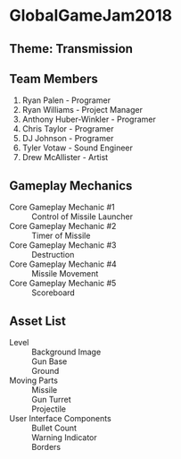 # GlobalGameJam2018

## Theme: Transmission

## Team Members
  1. Ryan Palen - Programer
  2. Ryan Williams - Project Manager
  3. Anthony Huber-Winkler - Programer
  4. Chris Taylor - Programer
  5. DJ Johnson - Programer
  6. Tyler Votaw - Sound Engineer
  7. Drew McAllister - Artist

## Gameplay Mechanics
<dl>
 <dt>Core Gameplay Mechanic #1
  <dd>Control of Missile Launcher
<dt>Core Gameplay Mechanic #2
  <dd>Timer of Missile
<dt>Core Gameplay Mechanic #3
  <dd>Destruction 
<dt>Core Gameplay Mechanic #4
  <dd>Missile Movement
<dt>Core Gameplay Mechanic #5
  <dd>Scoreboard
</dl>

## Asset List
<d1>
 <dt>Level
  <dd>Background Image
  <dd>Gun Base
  <dd>Ground
 <dt>Moving Parts
  <dd>Missile
  <dd>Gun Turret
  <dd>Projectile
 <dt>User Interface Components
   <dd>Bullet Count
   <dd>Warning Indicator
   <dd>Borders

